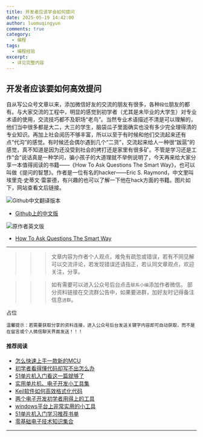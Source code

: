```yaml
---
title: 开发者应该学会如何提问
date: 2025-05-19 14:42:00
author: luomuqingyun
comments: true
category:
  - 编程
tags:
  - 编程经验
excerpt:
  - 详见完整内容
---
```

## 开发者应该要如何高效提问
自从写公众号文章以来，添加微信好友的交流的朋友有很多，各种`段位`朋友的都有。与大家交流的工程中，明显的感觉到初学者（尤其是未毕业的大学生）对专业术语的使用，交流技巧都不及职场“老鸟”。当然专业术语描述不清是可以理解的，他们当中很多都是大二，大三的学生，脑袋瓜子里面确实也没有多少完全理得清的专业知识。再加上社会阅历不够丰富，所以以至于有时候和他们交流起来还有点“代沟”的感觉。有时候还会偶尔遇到几个“二货”，交流起来给人一种很“跋扈”的感觉，真不知道是因为还没受到社会的拷打还是家里有很多矿。不管是学习还是工作“会”说话真是一种学问，骗小孩子的大道理就不举例说明了，今天再来给大家分享一本值得阅读的书籍——《How To Ask Questions The Smart Way》，也可以叫做《提问的智慧》。作者是一位有名的hacker——Eric S. Raymond，中文里叫埃里克·史蒂文·雷蒙德，有兴趣的也可以了解一下他在hack方面的书籍。图片如下，网站查看文后链接。

![Github中文翻译版本](https://files.mdnice.com/user/38598/796d3048-a611-4870-9f6a-cae72fcb39af.png)

- [Github上的中文版](https://github.com/ryanhanwu/How-To-Ask-Questions-The-Smart-Way "Github上的中文版")

![原作者英文版](https://files.mdnice.com/user/38598/a6f673f8-aa44-44b2-9ccc-94ed216bca86.png)

- [How To Ask Questions The Smart Way](http://www.catb.org/~esr/faqs/smart-questions.html "How To Ask Questions The Smart Way")

----
>>>文章内容为作者个人观点，难免有疏忽或错误，若有不同见解可以交流评论，若发现错误还请指正，若认同文章观点，欢迎关注，分享。

>>>如有需要可以进入公众号后台点击`联系小编`添加作者微信。
部分资料链接在交流群公告中，如果要进群，加好友时记得备注信息`进群`。

占位

`温馨提示：若需要获取分享的资料连接，进入公众号后台发送关键字内容即可自动获取，而不是在留言或个人微信聊天界面发送！！！`

#### 推荐阅读
- [怎么快速上手一款新的MCU](https://mp.weixin.qq.com/s?__biz=MzI1OTQ4MTg4Ng==&mid=2247485581&idx=1&sn=b36e6536717774f7931c7aa93d5b237a&chksm=ea7900fcdd0e89ea0db13737720edc996fcb3fdbab3e43b4a92316240ac66d4b5a8bf9a07e78&token=466212876&lang=zh_CN#rd)
- [初学者看得懂代码却写不出怎么办](https://mp.weixin.qq.com/s?__biz=MzI1OTQ4MTg4Ng==&mid=2247485862&idx=1&sn=830ede5ac467c8d396adfbea141f0526&chksm=ea7901d7dd0e88c1e8e5396305ab83c6fbd884cf356ad64c54463230364e865a1659f193dd1f&token=63320980&lang=zh_CN#rd)
- [51单片机入门看这一篇就够了](https://mp.weixin.qq.com/s?__biz=MzI1OTQ4MTg4Ng==&mid=2247485523&idx=1&sn=b7fcd1b86e2467d6f03b1a520c39bb06&chksm=ea790022dd0e893452c4994fa16d63111b16d9878c303712f695b58b7af360b7b18c1ed4b201&token=1711068967&lang=zh_CN#rd)
- [实用单片机、电子开发小工具集](https://mp.weixin.qq.com/s?__biz=MzI1OTQ4MTg4Ng==&mid=2247485606&idx=1&sn=2b433faa2e436fc762dc538c9cf3fe14&chksm=ea7900d7dd0e89c169f8948ff3d423016c8f51f1c914eb7b0d20cba8145b9ffa54815915d67b&token=1580674001&lang=zh_CN#rd)
- [Keil软件如何高效格式化代码](https://mp.weixin.qq.com/s?__biz=MzI1OTQ4MTg4Ng==&mid=2247485572&idx=1&sn=17cefa35d9d660083d419a7e9b6db6f7&chksm=ea7900f5dd0e89e35b65ba26354cc69ad24f686d8e18abd34e0932567a9345e8c9ed653eee6b&token=1711068967&lang=zh_CN#rd)
- [两个电子开发初学者用得上的工具](https://mp.weixin.qq.com/s?__biz=MzI1OTQ4MTg4Ng==&mid=2247485987&idx=1&sn=106e52add61999ae4bddd8b28c7ed2b1&chksm=ea790252dd0e8b44e36e26f20153b1bd73a0fff98ef3c50330358435a9dfac2d97e04a30d59e&token=63320980&lang=zh_CN#rd)
- [windows平台上非常实用的小工具](https://mp.weixin.qq.com/s?__biz=MzI1OTQ4MTg4Ng==&mid=2247485420&idx=2&sn=728ca4abbadf7caf51c392e7d7045cbe&chksm=ea790f9ddd0e868b9fa162c80db1876199845f387bbe851c8d38a4e8412329ae635916c13cfb&token=1711068967&lang=zh_CN#rd)
- [51单片机入门学习推荐书单](https://mp.weixin.qq.com/s?__biz=MzI1OTQ4MTg4Ng==&mid=2247485689&idx=3&sn=d4c0d26781f307ffd26defdc4022c928&chksm=ea790088dd0e899e2872692b9568309e779acfc515e82c28a853d4228de2e2b8f7ee7149913f&token=63320980&lang=zh_CN#rd)
- [零基础电子技术知识集合](https://mp.weixin.qq.com/s?__biz=MzI1OTQ4MTg4Ng==&mid=2247485689&idx=4&sn=211c2d0871a19c5e92cdf0c34f01d96b&chksm=ea790088dd0e899e3042a649a346bc98e94189d1fd18da2b954a7ddb781582dc2d0a82e07f4d&token=970763775&lang=zh_CN#rd)
----
